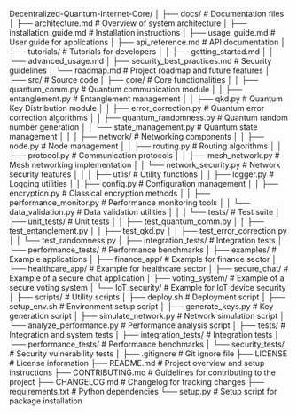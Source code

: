 Decentralized-Quantum-Internet-Core/
│
├── docs/                        # Documentation files
│   ├── architecture.md          # Overview of system architecture
│   ├── installation_guide.md    # Installation instructions
│   ├── usage_guide.md           # User guide for applications
│   ├── api_reference.md         # API documentation
│   ├── tutorials/               # Tutorials for developers
│   │   ├── getting_started.md
│   │   └── advanced_usage.md
│   ├── security_best_practices.md # Security guidelines
│   └── roadmap.md               # Project roadmap and future features
│
├── src/                         # Source code
│   ├── core/                    # Core functionalities
│   │   ├── quantum_comm.py      # Quantum communication module
│   │   ├── entanglement.py      # Entanglement management
│   │   ├── qkd.py               # Quantum Key Distribution module
│   │   ├── error_correction.py   # Quantum error correction algorithms
│   │   ├── quantum_randomness.py  # Quantum random number generation
│   │   └── state_management.py    # Quantum state management
│   │
│   ├── network/                 # Networking components
│   │   ├── node.py              # Node management
│   │   ├── routing.py           # Routing algorithms
│   │   ├── protocol.py          # Communication protocols
│   │   ├── mesh_network.py       # Mesh networking implementation
│   │   └── network_security.py    # Network security features
│   │
│   ├── utils/                   # Utility functions
│   │   ├── logger.py            # Logging utilities
│   │   ├── config.py            # Configuration management
│   │   ├── encryption.py         # Classical encryption methods
│   │   ├── performance_monitor.py # Performance monitoring tools
│   │   └── data_validation.py    # Data validation utilities
│   │
│   └── tests/                   # Test suite
│       ├── unit_tests/          # Unit tests
│       │   ├── test_quantum_comm.py
│       │   ├── test_entanglement.py
│       │   ├── test_qkd.py
│       │   ├── test_error_correction.py
│       │   └── test_randomness.py
│       ├── integration_tests/    # Integration tests
│       └── performance_tests/    # Performance benchmarks
│
├── examples/                    # Example applications
│   ├── finance_app/             # Example for finance sector
│   ├── healthcare_app/          # Example for healthcare sector
│   ├── secure_chat/             # Example of a secure chat application
│   ├── voting_system/           # Example of a secure voting system
│   └── IoT_security/            # Example for IoT device security
│
├── scripts/                     # Utility scripts
│   ├── deploy.sh                # Deployment script
│   ├── setup_env.sh             # Environment setup script
│   ├── generate_keys.py         # Key generation script
│   ├── simulate_network.py       # Network simulation script
│   └── analyze_performance.py    # Performance analysis script
│
├── tests/                       # Integration and system tests
│   ├── integration_tests/       # Integration tests
│   ├── performance_tests/       # Performance benchmarks
│   └── security_tests/          # Security vulnerability tests
│
├── .gitignore                   # Git ignore file
├── LICENSE                      # License information
├── README.md                    # Project overview and setup instructions
├── CONTRIBUTING.md              # Guidelines for contributing to the project
├── CHANGELOG.md                 # Changelog for tracking changes
├── requirements.txt             # Python dependencies
└── setup.py                     # Setup script for package installation
